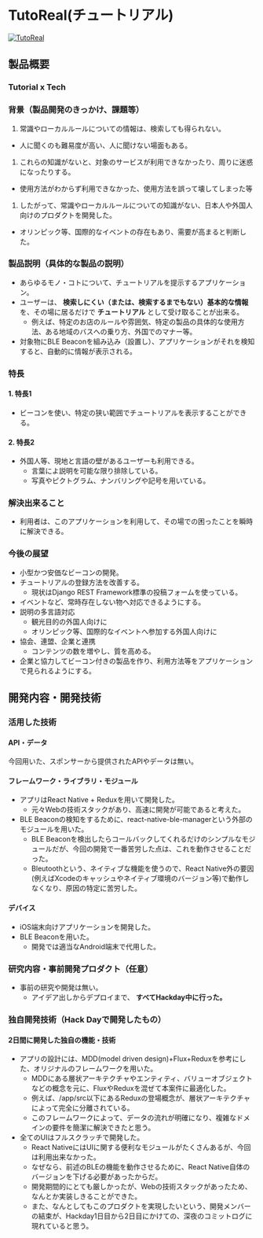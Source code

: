 # TutoReal(チュートリアル)

[![TutoReal](https://raw.githubusercontent.com/jphacks/SP_1704/master/thum.png)](https://youtu.be/dtlhdI4MGFo)

## 製品概要
### Tutorial x Tech

### 背景（製品開発のきっかけ、課題等）
1. 常識やローカルルールについての情報は、検索しても得られない。
  * 人に聞くのも難易度が高い、人に聞けない場面もある。
1. これらの知識がないと、対象のサービスが利用できなかったり、周りに迷惑になったりする。
  * 使用方法がわからず利用できなかった、使用方法を誤って壊してしまった等
1. したがって、常識やローカルルールについての知識がない、日本人や外国人向けのプロダクトを開発した。
  * オリンピック等、国際的なイベントの存在もあり、需要が高まると判断した。

### 製品説明（具体的な製品の説明）
* あらゆるモノ・コトについて、チュートリアルを提示するアプリケーション。
* ユーザーは、 **検索しにくい（または、検索するまでもない）基本的な情報** を、その場に居るだけで **チュートリアル** として受け取ることが出来る。
  * 例えば、特定のお店のルールや雰囲気、特定の製品の具体的な使用方法、ある地域のバスへの乗り方、外国でのマナー等。
* 対象物にBLE Beaconを組み込み（設置し）、アプリケーションがそれを検知すると、自動的に情報が表示される。

### 特長

#### 1. 特長1
* ビーコンを使い、特定の狭い範囲でチュートリアルを表示することができる。
#### 2. 特長2
* 外国人等、現地と言語の壁があるユーザーも利用できる。
  * 言葉によ説明を可能な限り排除している。
  * 写真やピクトグラム、ナンバリングや記号を用いている。

### 解決出来ること
* 利用者は、このアプリケーションを利用して、その場での困ったことを瞬時に解決できる。

### 今後の展望
* 小型かつ安価なビーコンの開発。
* チュートリアルの登録方法を改善する。
  * 現状はDjango REST Framework標準の投稿フォームを使っている。
* イベントなど、常時存在しない物へ対応できるようにする。
* 説明の多言語対応
  * 観光目的の外国人向けに
  * オリンピック等、国際的なイベントへ参加する外国人向けに
* 協会、連盟、企業と連携
  * コンテンツの数を増やし、質を高める。
* 企業と協力してビーコン付きの製品を作り、利用方法等をアプリケーションで見られるようにする。

## 開発内容・開発技術
### 活用した技術
#### API・データ
今回用いた、スポンサーから提供されたAPIやデータは無い。

#### フレームワーク・ライブラリ・モジュール
* アプリはReact Native + Reduxを用いて開発した。
  * 元々Webの技術スタックがあり、高速に開発が可能であると考えた。
* BLE Beaconの検知をするために、react-native-ble-managerという外部のモジュールを用いた。
  * BLE Beaconを検出したらコールバックしてくれるだけのシンプルなモジュールだが、今回の開発で一番苦労した点は、これを動作させることだった。
  * Bleutoothという、ネイティブな機能を使うので、React Native外の要因(例えばXcodeのキャッシュやネイティブ環境のバージョン等)で動作しなくなり、原因の特定に苦労した。

#### デバイス
* iOS端末向けアプリケーションを開発した。
* BLE Beaconを用いた。
  * 開発では適当なAndroid端末で代用した。

### 研究内容・事前開発プロダクト（任意）
* 事前の研究や開発は無い。
  * アイデア出しからデプロイまで、 **すべてHackday中に行った。**

### 独自開発技術（Hack Dayで開発したもの）
#### 2日間に開発した独自の機能・技術
* アプリの設計には、MDD(model driven design)+Flux+Reduxを参考にした、オリジナルのフレームワークを用いた。
  * MDDにある層状アーキテクチャやエンティティ、バリューオブジェクトなどの概念を元に、FluxやReduxを混ぜて本案件に最適化した。
  * 例えば、/app/src以下にあるReduxの登場概念が、層状アーキテクチャによって完全に分離されている。
  * このフレームワークによって、データの流れが明確になり、複雑なドメインの要件を簡潔に解決できたと思う。
* 全てのUIはフルスクラッチで開発した。
  * React NativeにはUIに関する便利なモジュールがたくさんあるが、今回は利用出来なかった。
  * なぜなら、前述のBLEの機能を動作させるために、React Native自体のバージョンを下げる必要があったからだ。
  * 開発期間的にとても厳しかったが、Webの技術スタックがあったため、なんとか実装しきることができた。
  * また、なんとしてもこのプロダクトを実現したいという、開発メンバーの結束が、Hackday1日目から2日目にかけての、深夜のコミットログに現れていると思う。
